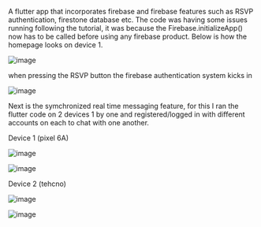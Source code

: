 A flutter app that incorporates firebase and firebase features such as RSVP authentication, firestone database etc. The code was having some issues running following the tutorial, it was because the Firebase.initializeApp() now has to be called before using any firebase product. Below is how the homepage looks on device 1.

![image](https://github.com/D1abol1cal/firebasefluttercodelab/assets/107621921/06e9a016-b82f-409e-8dca-69a16a639635)

when pressing the RSVP button the firebase authentication system kicks in

![image](https://github.com/D1abol1cal/firebasefluttercodelab/assets/107621921/0b2ba6ad-0e00-4e56-be73-363e995cf838)

Next is the symchronized real time messaging feature, for this I ran the flutter code on 2 devices 1 by one and registered/logged in with different accounts on each to chat with one another.

Device 1 (pixel 6A)

![image](https://github.com/D1abol1cal/firebasefluttercodelab/assets/107621921/deb96c00-e232-407d-b4cc-d413a24d00bd)

![image](https://github.com/D1abol1cal/firebasefluttercodelab/assets/107621921/ba91e0e4-89d3-4320-8663-b8764984d515)


Device 2 (tehcno)

![image](https://github.com/D1abol1cal/firebasefluttercodelab/assets/107621921/8eb434e6-e302-4344-b2d8-bb16efdb92a9)

![image](https://github.com/D1abol1cal/firebasefluttercodelab/assets/107621921/f4edf2ce-8cc5-40a0-86de-c94c9f15f2f9)







